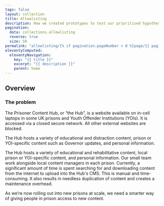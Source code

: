 ```yaml
---
tags: false
layout: collection
title: Allowlisting
description: How we created prototypes to test our prioritised hypotheses.
pagination:
  data: collections.allowlisting
  reverse: true
  size: 50
permalink: "allowlisting/{% if pagination.pageNumber > 0 %}page/{{ pagination.pageNumber + 1 }}{% endif %}/"
eleventyComputed:
  eleventyNavigation:
    key: "{{ title }}"
    excerpt: "{{ description }}"
    parent: home
---
```


## Overview

### The problem

The Prisoner Content Hub, or “the Hub”, is a website available on in-cell laptops in some UK prisons and Youth Offender Institutions (YOIs). It is accessed via a closed secure network. All other external websites are blocked.

The Hub hosts a variety of educational and distraction content, prison or YOI-specific content such as Governor updates, and personal information.

The Hub hosts a variety of educational and rehabilitative content, local prison or YOI-specific content, and personal information. Our small team work alongside local content managers in each prison. Currently, a significant amount of time is spent searching for and downloading content from the internet to upload into the Hub's CMS. This is manual and time-consuming. It also results in needless duplication of content and creates a maintenance overhead.

As we’re now rolling out into new prisons at scale, we need a smarter way of giving people in prison access to new content. 